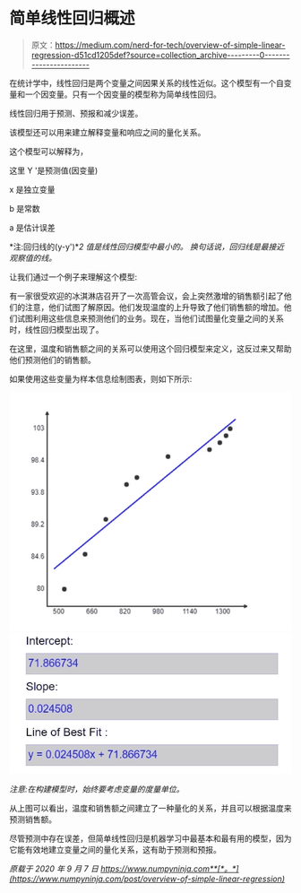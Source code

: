 # 简单线性回归概述

> 原文：<https://medium.com/nerd-for-tech/overview-of-simple-linear-regression-d51cd1205def?source=collection_archive---------0----------------------->

在统计学中，线性回归是两个变量之间因果关系的线性近似。这个模型有一个自变量和一个因变量。只有一个因变量的模型称为简单线性回归。

线性回归用于预测、预报和减少误差。

该模型还可以用来建立解释变量和响应之间的量化关系。

这个模型可以解释为，

这里 Y '是预测值(因变量)

x 是独立变量

b 是常数

a 是估计误差

*注:回归线的(y-y')**2 值是线性回归模型中最小的。* *换句话说，回归线是最接近观察值的线。*

让我们通过一个例子来理解这个模型:

有一家很受欢迎的冰淇淋店召开了一次高管会议，会上突然激增的销售额引起了他们的注意，他们试图了解原因。他们发现温度的上升导致了他们销售额的增加。他们试图利用这些信息来预测他们的业务。现在，当他们试图量化变量之间的关系时，线性回归模型出现了。

在这里，温度和销售额之间的关系可以使用这个回归模型来定义，这反过来又帮助他们预测他们的销售额。

如果使用这些变量为样本信息绘制图表，则如下所示:

![](img/716372a20f4690f44d2b075fe75dddc1.png)![](img/982b72d06dd7393638da9fade23d418a.png)

*注意:在构建模型时，始终要考虑变量的度量单位。*

从上图可以看出，温度和销售额之间建立了一种量化的关系，并且可以根据温度来预测销售额。

尽管预测中存在误差，但简单线性回归是机器学习中最基本和最有用的模型，因为它能有效地建立变量之间的量化关系，这有助于预测和预报。

*原载于 2020 年 9 月 7 日 https://www.numpyninja.com**[*。*](https://www.numpyninja.com/post/overview-of-simple-linear-regression)*